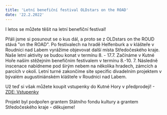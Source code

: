 ```yaml
---
title: 'Letní benefiční festival OLDstars on the ROAD'
date: '22.2.2022'
---
```

I letos se můžete těšit na letní benefiční festival! 

Přáli jsme si posunout se o kus dál, a proto se z OLDstars on the ROUD stává "on the ROAD". Po festivalech na hradě Helfenburk a v klášteře v Roudnici nad Labem vyrážíme objevovat další místa Středočeského kraje. 
Naše letní aktivity se budou konat v termínu 8. - 17.7. Začínáme v Kutné Hoře naším stěžejním benefičním festivalem v termínu 8.-10. 7. Následně inscenace nabídneme pod širým nebem na několika hradech, zámcích a parcích v okolí. Letní turné zakončíme site specific divadelním projektem v bývalém augustiniánském klášteře v Roudnici nad Labem. 

Už teď si však můžete koupit vstupenky do Kutné Hory v předprodeji! - [ZDE: Vstupenky](https://www.goforboom.com/events/oldstars-on-the-road-kutna-hora)

Projekt byl podpořen grantem Státního fondu kultury a grantem Středočeského kraje - děkujeme!
